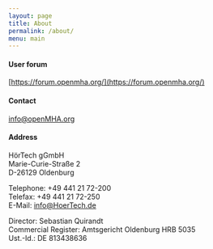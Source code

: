 ```yaml
---
layout: page
title: About
permalink: /about/
menu: main
---
```


#### User forum

[https://forum.openmha.org/](https://forum.openmha.org/)

#### Contact

<info@openMHA.org>

#### Address
HörTech gGmbH  
Marie-Curie-Straße 2  
D-26129 Oldenburg

Telephone: +49 441 21 72-200  
Telefax: +49 441 21 72-250  
E-Mail: info@HoerTech.de

Director: Sebastian Quirandt  
Commercial Register: Amtsgericht Oldenburg HRB 5035  
Ust.-Id.: DE 813438636
